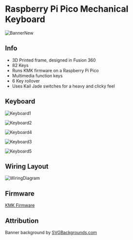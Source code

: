 # Raspberry Pi Pico Mechanical Keyboard
![BannerNew](https://github.com/sydluqmaan/Pi-Pico-75-Mechanical-Keyboard/assets/138065925/40b303f7-3e07-4c2b-8bba-8f887bc7ce29)

## Info
- 3D Printed frame, designed in Fusion 360
- 82 Keys
- Runs KMK firmware on a Raspberry Pi Pico
- Multimedia function keys
- 6 Key rollover
- Uses Kail Jade switches for a heavy and clicky feel

## Keyboard
![Keyboard1](https://github.com/sydluqmaan/Pi-Pico-75-Mechanical-Keyboard/assets/138065925/d6140d02-a459-4c5b-9f3b-6f0d23081c5f)

![Keyboard2](https://github.com/sydluqmaan/Pi-Pico-75-Mechanical-Keyboard/assets/138065925/6b131538-f1c6-474f-bb55-6a3447b6e40a)

![Keyboard4](https://github.com/sydluqmaan/Pi-Pico-75-Mechanical-Keyboard/assets/138065925/6ff7300c-bacf-4782-8324-c840825b71c0)

![Keyboard3](https://github.com/sydluqmaan/Pi-Pico-75-Mechanical-Keyboard/assets/138065925/97f9c60d-db95-4c95-95f9-7c48ea00444c)

![Keyboard5](https://github.com/sydluqmaan/Pi-Pico-75-Mechanical-Keyboard/assets/138065925/14ba919f-c283-47f5-af1e-ddc8810d8194)




## Wiring Layout
![WiringDiagram](https://github.com/sydluqmaan/Pi-Pico-75-Mechanical-Keyboard/assets/138065925/ed1b9e2b-d832-4adc-82a6-e4e9f2fa0c15)

## Firmware
[KMK Firmware](https://github.com/KMKfw/kmk_firmware)

## Attribution
Banner background by [SVGBackgrounds.com](https://www.svgbackgrounds.com/set/free-svg-backgrounds-and-patterns/)

